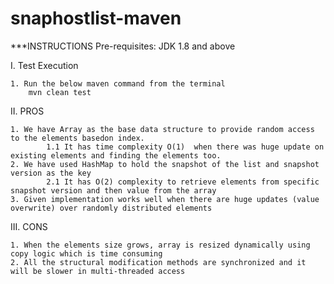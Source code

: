 # snaphostlist-maven

***INSTRUCTIONS
Pre-requisites:
		JDK 1.8 and above
		
I. Test Execution

	1. Run the below maven command from the terminal
	    mvn clean test
	
II. PROS

	1. We have Array as the base data structure to provide random access to the elements basedon index.
			1.1 It has time complexity O(1)  when there was huge update on existing elements and finding the elements too.
	2. We have used HashMap to hold the snapshot of the list and snapshot version as the key
			2.1 It has O(2) complexity to retrieve elements from specific snapshot version and then value from the array
	3. Given implementation works well when there are huge updates (value overwrite) over randomly distributed elements
	
III. CONS

	1. When the elements size grows, array is resized dynamically using copy logic which is time consuming
	2. All the structural modification methods are synchronized and it will be slower in multi-threaded access
